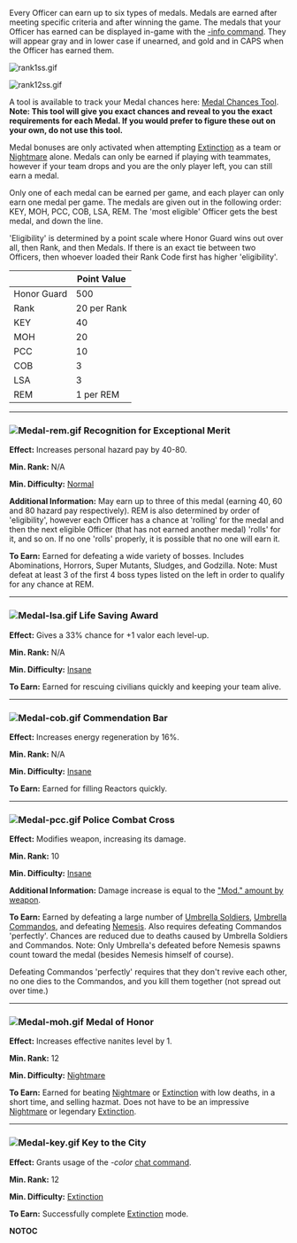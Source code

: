 Every Officer can earn up to six types of medals. Medals are earned
after meeting specific criteria and after winning the game. The medals
that your Officer has earned can be displayed in-game with the [-info
command](Commands "wikilink"). They will appear gray and in lower case
if unearned, and gold and in CAPS when the Officer has earned them.

![](rank1ss.gif "rank1ss.gif")

![](rank12ss.gif "rank12ss.gif")

A tool is available to track your Medal chances here: [Medal Chances
Tool](https://swataftermath.com/tools/medals.html). **Note: This tool
will give you exact chances and reveal to you the exact requirements for
each Medal. If you would prefer to figure these out on your own, do not
use this tool.**

Medal bonuses are only activated when attempting
[Extinction](Extinction "wikilink") as a team or
[Nightmare](Nightmare "wikilink") alone. Medals can only be earned if
playing with teammates, however if your team drops and you are the only
player left, you can still earn a medal.

Only one of each medal can be earned per game, and each player can only
earn one medal per game. The medals are given out in the following
order: KEY, MOH, PCC, COB, LSA, REM. The 'most eligible' Officer gets
the best medal, and down the line.

'Eligibility' is determined by a point scale where Honor Guard wins out
over all, then Rank, and then Medals. If there is an exact tie between
two Officers, then whoever loaded their Rank Code first has higher
'eligibility'.

|             | Point Value |
|-------------|-------------|
| Honor Guard | 500         |
| Rank        | 20 per Rank |
| KEY         | 40          |
| MOH         | 20          |
| PCC         | 10          |
| COB         | 3           |
| LSA         | 3           |
| REM         | 1 per REM   |

------------------------------------------------------------------------

### ![](Medal-rem.gif "Medal-rem.gif") Recognition for Exceptional Merit

**Effect:** Increases personal hazard pay by 40-80.

**Min. Rank:** N/A

**Min. Difficulty:** [Normal](Normal "wikilink")

**Additional Information:** May earn up to three of this medal (earning
40, 60 and 80 hazard pay respectively). REM is also determined by order
of 'eligibility', however each Officer has a chance at 'rolling' for the
medal and then the next eligible Officer (that has not earned another
medal) 'rolls' for it, and so on. If no one 'rolls' properly, it is
possible that no one will earn it.

**To Earn:** Earned for defeating a wide variety of bosses. Includes
Abominations, Horrors, Super Mutants, Sludges, and Godzilla. Note: Must
defeat at least 3 of the first 4 boss types listed on the left in order
to qualify for any chance at REM.

------------------------------------------------------------------------

### ![](Medal-lsa.gif "Medal-lsa.gif") Life Saving Award

**Effect:** Gives a 33% chance for +1 valor each level-up.

**Min. Rank:** N/A

**Min. Difficulty:** [Insane](Insane "wikilink")

**To Earn:** Earned for rescuing civilians quickly and keeping your team
alive.

------------------------------------------------------------------------

### ![](Medal-cob.gif "Medal-cob.gif") Commendation Bar

**Effect:** Increases energy regeneration by 16%.

**Min. Rank:** N/A

**Min. Difficulty:** [Insane](Insane "wikilink")

**To Earn:** Earned for filling Reactors quickly.

------------------------------------------------------------------------

### ![](Medal-pcc.gif "Medal-pcc.gif") Police Combat Cross

**Effect:** Modifies weapon, increasing its damage.

**Min. Rank:** 10

**Min. Difficulty:** [Insane](Insane "wikilink")

**Additional Information:** Damage increase is equal to the ["Mod."
amount by weapon](http://redscull.com/swat/readmeafterweapons.html).

**To Earn:** Earned by defeating a large number of [Umbrella
Soldiers](Umbrella_Soldiers "wikilink"), [Umbrella
Commandos](Umbrella_Commandos "wikilink"), and defeating
[Nemesis](Nemesis "wikilink"). Also requires defeating Commandos
'perfectly'. Chances are reduced due to deaths caused by Umbrella
Soldiers and Commandos. Note: Only Umbrella's defeated before Nemesis
spawns count toward the medal (besides Nemesis himself of course).

Defeating Commandos 'perfectly' requires that they don't revive each
other, no one dies to the Commandos, and you kill them together (not
spread out over time.)

------------------------------------------------------------------------

### ![](Medal-moh.gif "Medal-moh.gif") Medal of Honor

**Effect:** Increases effective nanites level by 1.

**Min. Rank:** 12

**Min. Difficulty:** [Nightmare](Nightmare "wikilink")

**To Earn:** Earned for beating [Nightmare](Nightmare "wikilink") or
[Extinction](Extinction "wikilink") with low deaths, in a short time,
and selling hazmat. Does not have to be an impressive
[Nightmare](Nightmare "wikilink") or legendary
[Extinction](Extinction "wikilink").

------------------------------------------------------------------------

### ![](Medal-key.gif "Medal-key.gif") Key to the City

**Effect:** Grants usage of the *-color* [chat
command](Commands "wikilink").

**Min. Rank:** 12

**Min. Difficulty:** [Extinction](Extinction "wikilink")

**To Earn:** Successfully complete [Extinction](Extinction "wikilink")
mode.

__NOTOC__